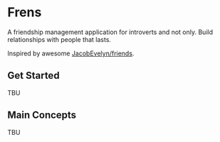 # Frens

A friendship management application for introverts and not only.
Build relationships with people that lasts.

Inspired by awesome [JacobEvelyn/friends](https://github.com/JacobEvelyn/friends).

## Get Started

TBU

## Main Concepts

TBU
